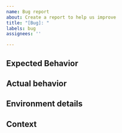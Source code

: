 ```yaml
---
name: Bug report
about: Create a report to help us improve
title: "[Bug]: "
labels: bug
assignees: ''

---
```


## Expected Behavior
<!--- What did you think should happen? --->

## Actual behavior
<!--- What did actually happen? Add screenshots, if applicable. --->

## Environment details
<!--- Plugin version, Operating System, etc. --->

## Context
<!--- Anything else you want to add --->
